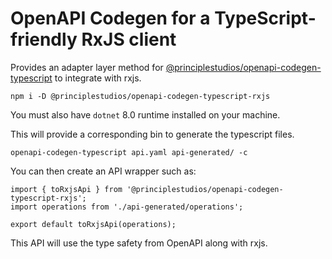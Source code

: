 # OpenAPI Codegen for a TypeScript-friendly RxJS client

Provides an adapter layer method for
[@principlestudios/openapi-codegen-typescript][1] to integrate with rxjs.

    npm i -D @principlestudios/openapi-codegen-typescript-rxjs

You must also have `dotnet` 8.0 runtime installed on your machine.

This will provide a corresponding bin to generate the typescript files.

    openapi-codegen-typescript api.yaml api-generated/ -c

You can then create an API wrapper such as:

    import { toRxjsApi } from '@principlestudios/openapi-codegen-typescript-rxjs';
    import operations from './api-generated/operations';

    export default toRxjsApi(operations);

This API will use the type safety from OpenAPI along with rxjs.

[1]: https://www.npmjs.com/package/@principlestudios/openapi-codegen-typescript